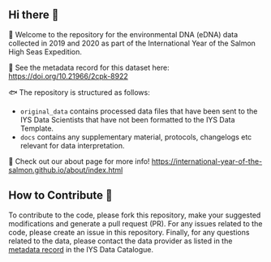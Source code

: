## Hi there 👋

🙋 Welcome to the repository for the environmental DNA (eDNA) data collected in 2019 and 2020 as part of the International Year of the Salmon High Seas Expedition.

🤖 See the metadata record for this dataset here: https://doi.org/10.21966/2cpk-8922

🐟 The repository is structured as follows: 
  * `original_data` contains processed data files that have been sent to the IYS Data Scientists that have not been formatted to the IYS Data Template.
  * `docs` contains any supplementary material, protocols, changelogs etc relevant for data interpretation.

🦐 Check out our about page for more info! https://international-year-of-the-salmon.github.io/about/index.html

## How to Contribute 🚢 

To contribute to the code, please fork this repository, make your suggested modifications and generate a pull request (PR). For any issues related to the code, please create an issue in this repository. Finally, for any questions related to the data, please contact the data provider as listed in the [metadata record]() in the IYS Data Catalogue.
